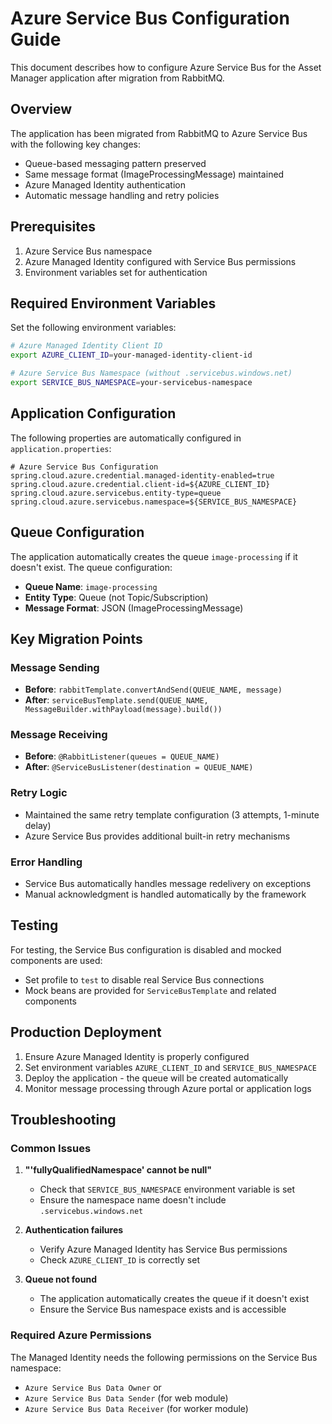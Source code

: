 # Azure Service Bus Configuration Guide

This document describes how to configure Azure Service Bus for the Asset Manager application after migration from RabbitMQ.

## Overview

The application has been migrated from RabbitMQ to Azure Service Bus with the following key changes:
- Queue-based messaging pattern preserved
- Same message format (ImageProcessingMessage) maintained
- Azure Managed Identity authentication
- Automatic message handling and retry policies

## Prerequisites

1. Azure Service Bus namespace
2. Azure Managed Identity configured with Service Bus permissions
3. Environment variables set for authentication

## Required Environment Variables

Set the following environment variables:

```bash
# Azure Managed Identity Client ID
export AZURE_CLIENT_ID=your-managed-identity-client-id

# Azure Service Bus Namespace (without .servicebus.windows.net)
export SERVICE_BUS_NAMESPACE=your-servicebus-namespace
```

## Application Configuration

The following properties are automatically configured in `application.properties`:

```properties
# Azure Service Bus Configuration
spring.cloud.azure.credential.managed-identity-enabled=true
spring.cloud.azure.credential.client-id=${AZURE_CLIENT_ID}
spring.cloud.azure.servicebus.entity-type=queue
spring.cloud.azure.servicebus.namespace=${SERVICE_BUS_NAMESPACE}
```

## Queue Configuration

The application automatically creates the queue `image-processing` if it doesn't exist. The queue configuration:
- **Queue Name**: `image-processing`
- **Entity Type**: Queue (not Topic/Subscription)
- **Message Format**: JSON (ImageProcessingMessage)

## Key Migration Points

### Message Sending
- **Before**: `rabbitTemplate.convertAndSend(QUEUE_NAME, message)`
- **After**: `serviceBusTemplate.send(QUEUE_NAME, MessageBuilder.withPayload(message).build())`

### Message Receiving
- **Before**: `@RabbitListener(queues = QUEUE_NAME)`
- **After**: `@ServiceBusListener(destination = QUEUE_NAME)`

### Retry Logic
- Maintained the same retry template configuration (3 attempts, 1-minute delay)
- Azure Service Bus provides additional built-in retry mechanisms

### Error Handling
- Service Bus automatically handles message redelivery on exceptions
- Manual acknowledgment is handled automatically by the framework

## Testing

For testing, the Service Bus configuration is disabled and mocked components are used:
- Set profile to `test` to disable real Service Bus connections
- Mock beans are provided for `ServiceBusTemplate` and related components

## Production Deployment

1. Ensure Azure Managed Identity is properly configured
2. Set environment variables `AZURE_CLIENT_ID` and `SERVICE_BUS_NAMESPACE`
3. Deploy the application - the queue will be created automatically
4. Monitor message processing through Azure portal or application logs

## Troubleshooting

### Common Issues

1. **"'fullyQualifiedNamespace' cannot be null"**
   - Check that `SERVICE_BUS_NAMESPACE` environment variable is set
   - Ensure the namespace name doesn't include `.servicebus.windows.net`

2. **Authentication failures**
   - Verify Azure Managed Identity has Service Bus permissions
   - Check `AZURE_CLIENT_ID` is correctly set

3. **Queue not found**
   - The application automatically creates the queue if it doesn't exist
   - Ensure the Service Bus namespace exists and is accessible

### Required Azure Permissions

The Managed Identity needs the following permissions on the Service Bus namespace:
- `Azure Service Bus Data Owner` or
- `Azure Service Bus Data Sender` (for web module)
- `Azure Service Bus Data Receiver` (for worker module)